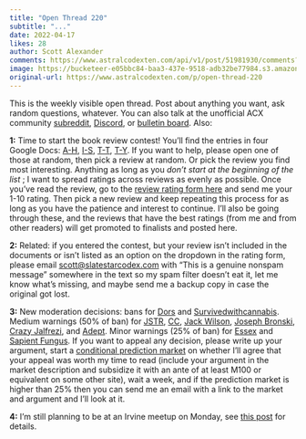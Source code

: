 ```yaml
---
title: "Open Thread 220"
subtitle: "..."
date: 2022-04-17
likes: 28
author: Scott Alexander
comments: https://www.astralcodexten.com/api/v1/post/51981930/comments?&all_comments=true
image: https://bucketeer-e05bbc84-baa3-437e-9518-adb32be77984.s3.amazonaws.com/public/images/3c7dca10-00f7-48ad-a7d8-c1bf45c75ad9_2170x1500.jpeg
original-url: https://www.astralcodexten.com/p/open-thread-220
---
```

This is the weekly visible open thread. Post about anything you want, ask random questions, whatever. You can also talk at the unofficial ACX community [subreddit](https://www.reddit.com/r/slatestarcodex/), [Discord](https://discord.gg/RTKtdut), or [bulletin board](https://www.datasecretslox.com/index.php). Also:

**1:** Time to start the book review contest! You’ll find the entries in four Google Docs: [A-H](https://docs.google.com/document/d/1pRQbRbEUwSH_jm94PI_ij-88swat7vQ4iNaNp6gd39g/edit#heading=h.at6953giqgr5), [I-S](https://docs.google.com/document/d/1kQUUJhv-MpLawby2j4zXLZPDG6ligWd5xpIjH8UmWdw/edit?usp=sharing), [T-T](https://docs.google.com/document/d/100kMdSVFviZSSBvUyyEQPMNlvLptVQxHFD9i9wGuBWs/edit?usp=sharing), [T-Y](https://docs.google.com/document/d/1hFzjXliCAWjvheY-8Qd2fhbF79LnX0Xg6R9eqk9yIyI/edit?usp=sharing). If you want to help, please open one of those at random, then pick a review at random. Or pick the review you find most interesting. Anything as long as you _don’t start at the beginning of the list_ ; I want to spread ratings across reviews as evenly as possible. Once you’ve read the review, go to the [review rating form here](https://forms.gle/K189zhGDJbdinuvY8) and send me your 1-10 rating. Then pick a new review and keep repeating this process for as long as you have the patience and interest to continue. I’ll also be going through these, and the reviews that have the best ratings (from me and from other readers) will get promoted to finalists and posted here.

**2:** Related: if you entered the contest, but your review isn’t included in the documents or isn’t listed as an option on the dropdown in the rating form, please email scott@slatestarcodex.com with “This is a genuine nonspam message” somewhere in the text so my spam filter doesn’t eat it, let me know what’s missing, and maybe send me a backup copy in case the original got lost.

**3:** New moderation decisions: bans for [Dors](https://astralcodexten.substack.com/p/open-thread-213/comment/5298879) and [Survivedwithcannabis](https://astralcodexten.substack.com/p/open-thread-214/comment/5430078). Medium warnings (50% of ban) for [JSTR](https://astralcodexten.substack.com/p/hidden-open-thread-2125/comment/5283278), [CC](https://astralcodexten.substack.com/p/ukraine-thoughts-and-links/comment/5436842), [Jack Wilson](https://astralcodexten.substack.com/p/open-thread-215/comment/5531930), [Joseph Bronski](https://astralcodexten.substack.com/p/open-thread-217/comment/5753996), [Crazy Jalfrezi](https://astralcodexten.substack.com/p/open-thread-217/comment/5985606), and [Adept](https://astralcodexten.substack.com/p/highlights-from-the-comments-on-self/comment/5909866). Minor warnings (25% of ban) for [Essex](https://astralcodexten.substack.com/p/microaddictions/comment/5355506?s=w) and [Sapient Fungus](https://astralcodexten.substack.com/p/ukraine-thoughts-and-links/comment/5437594). If you want to appeal any decision, please write up your argument, start a [conditional prediction market](https://manifold.markets/home) on whether I’ll agree that your appeal was worth my time to read (include your argument in the market description and subsidize it with an ante of at least M100 or equivalent on some other site), wait a week, and if the prediction market is higher than 25% then you can send me an email with a link to the market and argument and I’ll look at it.

**4:** I’m still planning to be at an Irvine meetup on Monday, see [this post](https://astralcodexten.substack.com/p/irvine-meetup-this-monday?s=w) for details.
